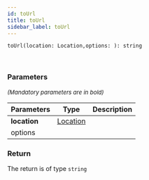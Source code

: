 ```yaml
---
id: toUrl
title: toUrl
sidebar_label: toUrl
---
```


```tsx
toUrl(location: Location,options: ): string
```
<br/>



### Parameters

<font size="2"><i>(Mandatory parameters are in bold)</i></font>

| Parameters | Type | Description |
| --------- | ---- | ----------- |
| **location** | [Location](/framework-api/interfaces/Location.md) |  |
| options |  |  |


### Return



The return is of type <code>string</code>